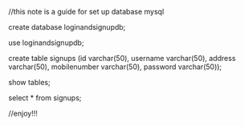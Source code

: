 //this note is a guide for set up database mysql

create database loginandsignupdb;

use loginandsignupdb;

create table signups (id varchar(50), username varchar(50), address varchar(50), mobilenumber varchar(50), password varchar(50));

show tables;

select * from signups;

//enjoy!!!
